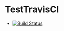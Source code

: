 # TestTravisCI
- [![Build Status](https://www.travis-ci.org/CoderiGenius/TestTravisCI.svg?branch=master)](https://www.travis-ci.org/CoderiGenius/TestTravisCI)
